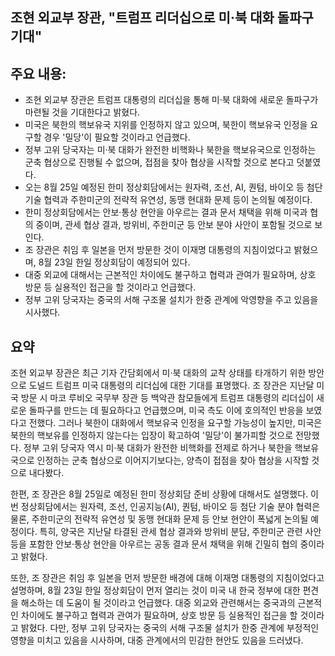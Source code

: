 ## 조현 외교부 장관, "트럼프 리더십으로 미·북 대화 돌파구 기대"

## 주요 내용:
*   조현 외교부 장관은 트럼프 대통령의 리더십을 통해 미·북 대화에 새로운 돌파구가 마련될 것을 기대한다고 밝혔다.
*   미국은 북한의 핵보유국 지위를 인정하지 않고 있으며, 북한이 핵보유국 인정을 요구할 경우 '밀당'이 필요할 것이라고 언급했다.
*   정부 고위 당국자는 미·북 대화가 완전한 비핵화나 북한을 핵보유국으로 인정하는 군축 협상으로 진행될 수 없으며, 접점을 찾아 협상을 시작할 것으로 본다고 덧붙였다.
*   오는 8월 25일 예정된 한미 정상회담에서는 원자력, 조선, AI, 퀀텀, 바이오 등 첨단 기술 협력과 주한미군의 전략적 유연성, 동맹 현대화 문제 등이 논의될 예정이다.
*   한미 정상회담에서는 안보·통상 현안을 아우르는 결과 문서 채택을 위해 미국과 협의 중이며, 관세 협상 결과, 방위비, 주한미군 등 안보 분야 사안이 포함될 것으로 보인다.
*   조 장관은 취임 후 일본을 먼저 방문한 것이 이재명 대통령의 지침이었다고 밝혔으며, 8월 23일 한일 정상회담이 예정되어 있다.
*   대중 외교에 대해서는 근본적인 차이에도 불구하고 협력과 관여가 필요하며, 상호 방문 등 실용적인 접근을 할 것이라고 언급했다.
*   정부 고위 당국자는 중국의 서해 구조물 설치가 한중 관계에 악영향을 주고 있음을 시사했다.

## 요약
조현 외교부 장관은 최근 기자 간담회에서 미·북 대화의 교착 상태를 타개하기 위한 방안으로 도널드 트럼프 미국 대통령의 리더십에 대한 기대를 표명했다. 조 장관은 지난달 미국 방문 시 마코 루비오 국무부 장관 등 백악관 참모들에게 트럼프 대통령의 리더십이 새로운 돌파구를 만드는 데 필요하다고 언급했으며, 미국 측도 이에 호의적인 반응을 보였다고 전했다. 그러나 북한이 대화에서 핵보유국 인정을 요구할 가능성이 높지만, 미국은 북한의 핵보유를 인정하지 않는다는 입장이 확고하여 '밀당'이 불가피할 것으로 전망했다. 정부 고위 당국자 역시 미·북 대화가 완전한 비핵화를 전제로 하거나 북한을 핵보유국으로 인정하는 군축 협상으로 이어지기보다는, 양측이 접점을 찾아 협상을 시작할 것으로 내다봤다.

한편, 조 장관은 8월 25일로 예정된 한미 정상회담 준비 상황에 대해서도 설명했다. 이번 정상회담에서는 원자력, 조선, 인공지능(AI), 퀀텀, 바이오 등 첨단 기술 분야 협력은 물론, 주한미군의 전략적 유연성 및 동맹 현대화 문제 등 안보 현안이 폭넓게 논의될 예정이다. 특히, 양국은 지난달 타결된 관세 협상 결과와 방위비 분담, 주한미군 관련 사안 등을 포함한 안보·통상 현안을 아우르는 공동 결과 문서 채택을 위해 긴밀히 협의 중이라고 밝혔다.

또한, 조 장관은 취임 후 일본을 먼저 방문한 배경에 대해 이재명 대통령의 지침이었다고 설명하며, 8월 23일 한일 정상회담이 먼저 열리는 것이 미국 내 한국 정부에 대한 편견을 해소하는 데 도움이 될 것이라고 언급했다. 대중 외교와 관련해서는 중국과의 근본적인 차이에도 불구하고 협력과 관여가 필요하며, 상호 방문 등 실용적인 접근을 할 것이라고 밝혔다. 다만, 정부 고위 당국자는 중국의 서해 구조물 설치가 한중 관계에 부정적인 영향을 미치고 있음을 시사하며, 대중 관계에서의 민감한 현안도 있음을 드러냈다.